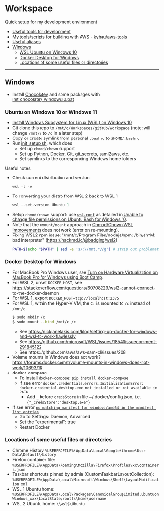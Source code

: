 # Workspace

Quick setup for my development environment

- [Useful tools for development](./useful-tools/)
- My tools/scripts for building with AWS - [kyhau/aws-tools](https://github.com/kyhau/aws-tools)
- [Useful aliases](./.aliases)
- [Windows](#windows)
   - [WSL Ubuntu on Windows 10](#ubuntu-on-windows-10)
   - [Docker Desktop for Windows](#docker-desktop-for-windows)
   - [Locations of some useful files or directories](#locations-of-some-useful-files-or-directories)

---
## Windows

- Install [Chocolatey](https://chocolatey.org) and some packages with [init_chocolatey_windows10.bat](chocolatey/init_chocolatey_windows10.bat)

### Ubuntu on Windows 10 or Windows 11

- [Install Windows Subsystem for Linux (WSL) on Windows 10](https://msdn.microsoft.com/en-au/commandline/wsl/install_guide)
- Git clone this repo to `/mnt/c/Workspaces/github/workspace` (note: will change `/mnt/c` to `/c` in a later step)
- Copy or create symlink from personal `.bashrc` to `$HOME/.bashrc`
- Run [init_setup.sh](ubuntu/setup/init_setup.sh), which does
    - Set up `chmod/chown` support
    - Set up Python, Docker, Git, git_secrets, saml2aws, etc.
    - Set symlinks to the corresponding Windows home folders

Useful notes
- Check current distribution and version
    ```powershell
    wsl -l -v
    ```
- To converting your distro from WSL 2 back to WSL 1
    ```powershell
    wsl --set-version Ubuntu 1
    ```
- Setup `chmod/chown` support: use [`wsl.conf`](ubuntu/wsl.conf) as detailed in
  [Unable to change file permissions on Ubuntu Bash for Windows 10](https://superuser.com/questions/1323645/unable-to-change-file-permissions-on-ubuntu-bash-for-windows-10).
- Note that the `umount/mount` approach in
  [Chmod/Chown WSL Improvements](https://blogs.msdn.microsoft.com/commandline/2018/01/12/chmod-chown-wsl-improvements/)
  does not work (error on re-mounting).
- Fixing WSL2 npm issue: "/mnt/c/Program Files/nodejs/npm: /bin/sh^M: bad interpreter" (https://hackmd.io/@badging/wsl2)
    ```bash
    PATH=$(echo "$PATH" | sed -e 's/:\/mnt.*//g') # strip out problematic Windows %PATH%
    ```

### Docker Desktop for Windows

- For MacBook Pro Windows user, see
  [Turn on Hardware Virtualization on MacBook Pro for Windows using Boot Camp](https://apple.stackexchange.com/questions/120361/how-to-turn-on-hardware-virtualization-on-late-2013-macbook-pro-for-windows-8-1?).
- For WSL 2, unset `DOCKER_HOST`, see https://stackoverflow.com/questions/60708229/wsl2-cannot-connect-to-the-docker-daemon
- For WSL 1, export `DOCKER_HOST=tcp://localhost:2375`
- For WSL 1, within the Hyper-V VM, the `C:` is mounted to `/c` instead of `/mnt/c`.
    ```bash
    $ sudo mkdir /c
    $ sudo mount --bind /mnt/c /c
    ```
    - See https://nickjanetakis.com/blog/setting-up-docker-for-windows-and-wsl-to-work-flawlessly
    - See https://github.com/microsoft/WSL/issues/1854#issuecomment-291845122
    - See https://github.com/aws/aws-sam-cli/issues/208
- Volume mounts in Windows does not work? https://forums.docker.com/t/volume-mounts-in-windows-does-not-work/10693/18
- docker-compose
   - To install `docker-compose`: `pip install docker-compose`
   - If see error `docker.credentials.errors.InitializationError: docker-credential-desktop.exe not installed or not available in PATH`
      - Add `_` before `credsStore` in file ~/.docker/config.json, i.e. `{"_credsStore":"desktop.exe"}`
- If see error [`no matching manifest for windows/amd64 in the manifest list entries`](https://stackoverflow.com/questions/48066994/docker-no-matching-manifest-for-windows-amd64-in-the-manifest-list-entries)
   - Go to Settings: Daemon, Advanced
   - Set the "experimental": true
   - Restart Docker

### Locations of some useful files or directories

- Chrome History `%USERPROFILE%\AppData\Local\Google\Chrome\User Data\Default\History`
- Firefox container file: `%USERPROFILE%\AppData\Roaming\Mozilla\Firefox\Profiles\xx\containers.json`
- Taskbar shortcuts pinned by admin (CustomTaskbarLayoutCollection): `%USERPROFILE%\AppData\Local\Microsoft\Windows\Shell\LayoutModification.xml`
- WSL 1 Ubuntu home: `%USERPROFILE%\AppData\Local\Packages\CanonicalGroupLimited.UbuntuonWindows_xxx\LocalState\rootfs\home\username`
- WSL 2 Ubuntu home: `\\wsl$\Ubuntu`

